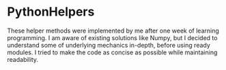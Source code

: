 # PythonHelpers

These helper methods were implemented by me after one week of learning programming. I am aware of existing solutions like Numpy, but I decided to understand some of underlying mechanics in-depth, before using ready modules. I tried to make the code as concise as possible while maintaining readability.
